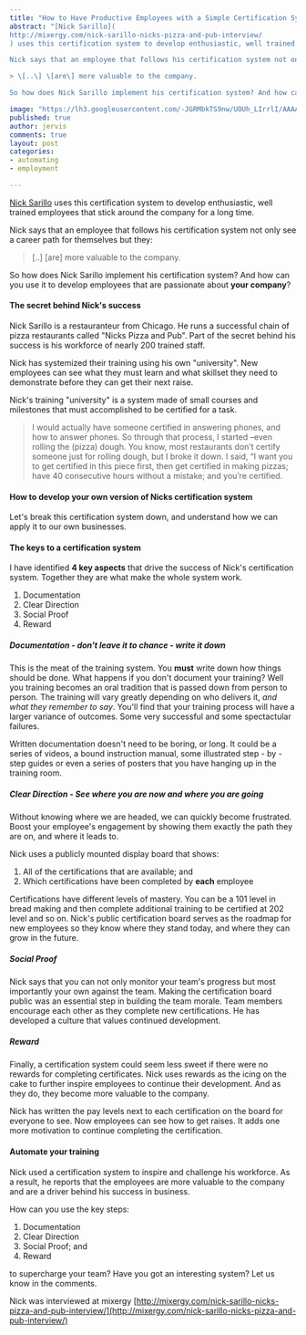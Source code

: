```yaml
---
title: "How to Have Productive Employees with a Simple Certification System"
abstract: "[Nick Sarillo](
http://mixergy.com/nick-sarillo-nicks-pizza-and-pub-interview/
) uses this certification system to develop enthusiastic, well trained employees that stick around the company for a long time. 

Nick says that an employee that follows his certification system not only see a career path for themselves but they: 

> \[..\] \[are\] more valuable to the company.

So how does Nick Sarillo implement his certification system? And how can you use it to develop employees that are passionate about **your company**?"

image: "https://lh3.googleusercontent.com/-JGRMbkTS9nw/UOUh_LIrrlI/AAAAAAAAAPU/j2RhLiXu7bI/s320/certification.png"
published: true
author: jervis
comments: true
layout: post
categories:
- automating
- employment

---
```


[Nick Sarillo](
http://mixergy.com/nick-sarillo-nicks-pizza-and-pub-interview/
) uses this certification system to develop enthusiastic, well trained employees that stick around the company for a long time. 

Nick says that an employee that follows his certification system not only see a career path for themselves but they: 

> \[..\] \[are\] more valuable to the company.

So how does Nick Sarillo implement his certification system? And how can you use it to develop employees that are passionate about **your company**?

<!--more-->

#### The secret behind Nick's success
Nick Sarillo is a restauranteur from Chicago. He runs a successful chain of pizza restaurants called "Nicks Pizza and Pub". Part of the secret behind his success is his workforce of nearly 200 trained staff. 

Nick has systemized their training using his own "university". New employees can see what they must learn and what skillset they need to demonstrate before they can get their next raise. 

Nick's training "university" is a system made of small courses and milestones that must accomplished to be certified for a task.

> I would actually have someone certified in answering phones, and how to answer phones. So through that process, I started –even rolling the (pizza) dough. You know, most restaurants don’t certify someone just for rolling dough, but I broke it down. I said, “I want you to get certified in this piece first, then get certified in making pizzas; have 40 consecutive hours without a mistake; and you’re certified.

#### How to develop your own version of Nicks certification system
Let's break this certification system down, and understand how we can apply it to our own businesses.

#### The keys to a certification system

I have identified **4 key aspects** that drive the success of Nick's certification system. Together they are what make the whole system work. 

1. Documentation
2. Clear Direction
3. Social Proof
4. Reward

##### Documentation - don't leave it to chance - write it down

This is the meat of the training system. You **must** write down how things should be done. What happens if you don't document your training? Well you training becomes an oral tradition that is passed down from person to person. The training will vary greatly depending on who delivers it, *and what they remember to say*. You'll find that your training process will have a larger variance of outcomes. Some very successful and some spectactular failures.

Written documentation doesn't need to be boring, or long. It could be a series of videos, a bound instruction manual, some illustrated step - by - step guides or even a series of posters that you have hanging up in the training room.

##### Clear Direction - See where you are now *and* where you are going

Without knowing where we are headed, we can quickly become frustrated. Boost your employee's engagement by showing them exactly the path they are on, and where it leads to.

Nick uses a publicly mounted display board that shows:

1. All of the certifications that are available; and
2. Which certifications have been completed by **each** employee 

Certifications have different levels of mastery. You can be a 101 level in bread making and then complete additional training to be certified at 202 level and so on.
Nick's public certification board serves as the roadmap for new employees so they know where they stand today, and where they can grow in the future.

##### Social Proof

Nick says that you can not only monitor your team's progress but most importantly your own against the team. Making the certification board public was an essential step in building the team morale. Team members encourage each other as they complete new certifications. He has developed a culture that values continued development. 

##### Reward

Finally, a certification system could seem less sweet if there were no rewards for completing certificates. Nick uses rewards as the icing on the cake to further inspire employees to continue their development. And as they do, they become more valuable to the company.

Nick has written the pay levels next to each certification on the board for everyone to see. Now employees can see how to get raises. It adds one more motivation to continue completing the certification.

#### Automate your training

Nick used a certification system to inspire and challenge his workforce. As a result, he reports that the employees are more valuable to the company and are a driver behind his success in business. 

How can you use the key steps:

1. Documentation
2. Clear Direction
3. Social Proof; and
4. Reward

to supercharge your team? Have you got an interesting system? Let us know in the comments.

Nick was interviewed at mixergy [http://mixergy.com/nick-sarillo-nicks-pizza-and-pub-interview/](http://mixergy.com/nick-sarillo-nicks-pizza-and-pub-interview/)